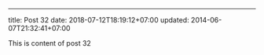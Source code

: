 ---
title: Post 32
date: 2018-07-12T18:19:12+07:00
updated: 2014-06-07T21:32:41+07:00

This is content of post 32
